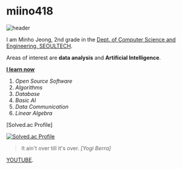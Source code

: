 # miino418

![header](https://capsule-render.vercel.app/api?type=wave&color=auto&height=300&section=header&text=ㅡmiino418!&fontSize=90)

I am Minho Jeong, 2nd grade in the [Dept. of Computer Science and Engineering, SEOULTECH](https://computer.seoultech.ac.kr/).

Areas of interest are **data analysis** and **Artificial Intelligence**.

**[I learn now](https://computer.seoultech.ac.kr/b_info/coursemap)**
1. _Open Source Software_
2. _Algorithms_
3. _Database_
4. _Basic AI_
5. _Data Communication_
6. _Linear Algebra_


[Solved.ac Profile]

[![Solved.ac Profile](http://mazassumnida.wtf/api/generate_badge?boj=cecjmh)](https://solved.ac/cecjmh)



> It ain't over till it's over. _[Yogi Berra]_


[YOUTUBE](https://www.youtube.com/@miino418_03).



